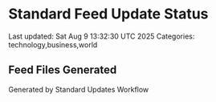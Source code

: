 # Standard Feed Update Status
Last updated: Sat Aug  9 13:32:30 UTC 2025
Categories: technology,business,world

## Feed Files Generated

Generated by Standard Updates Workflow
